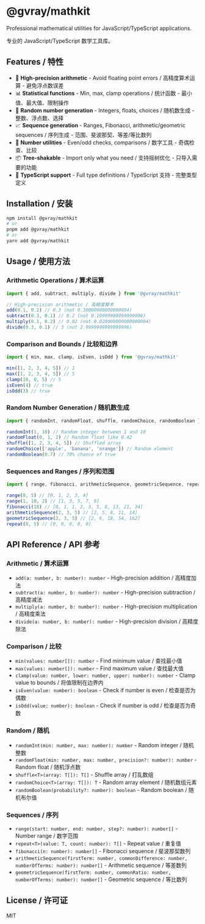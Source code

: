 # @gvray/mathkit

Professional mathematical utilities for JavaScript/TypeScript applications.

专业的 JavaScript/TypeScript 数学工具库。

## Features / 特性

- 🔢 **High-precision arithmetic** - Avoid floating point errors / 高精度算术运算 - 避免浮点数误差
- 📊 **Statistical functions** - Min, max, clamp operations / 统计函数 - 最小值、最大值、限制操作
- 🎲 **Random number generation** - Integers, floats, choices / 随机数生成 - 整数、浮点数、选择
- 📈 **Sequence generation** - Ranges, Fibonacci, arithmetic/geometric sequences / 序列生成 - 范围、斐波那契、等差/等比数列
- 🧮 **Number utilities** - Even/odd checks, comparisons / 数字工具 - 奇偶检查、比较
- 📦 **Tree-shakable** - Import only what you need / 支持摇树优化 - 只导入需要的功能
- 🔧 **TypeScript support** - Full type definitions / TypeScript 支持 - 完整类型定义

## Installation / 安装

```bash
npm install @gvray/mathkit
# or
pnpm add @gvray/mathkit
# or
yarn add @gvray/mathkit
```

## Usage / 使用方法

### Arithmetic Operations / 算术运算

```typescript
import { add, subtract, multiply, divide } from '@gvray/mathkit'

// High-precision arithmetic / 高精度算术
add(0.1, 0.2) // 0.3 (not 0.30000000000000004)
subtract(0.3, 0.1) // 0.2 (not 0.19999999999999998)
multiply(0.1, 0.2) // 0.02 (not 0.020000000000000004)
divide(0.3, 0.1) // 3 (not 2.9999999999999996)
```

### Comparison and Bounds / 比较和边界

```typescript
import { min, max, clamp, isEven, isOdd } from '@gvray/mathkit'

min([1, 2, 3, 4, 5]) // 1
max([1, 2, 3, 4, 5]) // 5
clamp(10, 0, 5) // 5
isEven(4) // true
isOdd(3) // true
```

### Random Number Generation / 随机数生成

```typescript
import { randomInt, randomFloat, shuffle, randomChoice, randomBoolean } from '@gvray/mathkit'

randomInt(1, 10) // Random integer between 1 and 10
randomFloat(0, 1, 2) // Random float like 0.42
shuffle([1, 2, 3, 4, 5]) // Shuffled array
randomChoice(['apple', 'banana', 'orange']) // Random element
randomBoolean(0.7) // 70% chance of true
```

### Sequences and Ranges / 序列和范围

```typescript
import { range, fibonacci, arithmeticSequence, geometricSequence, repeat } from '@gvray/mathkit'

range(0, 5) // [0, 1, 2, 3, 4]
range(1, 10, 2) // [1, 3, 5, 7, 9]
fibonacci(10) // [0, 1, 1, 2, 3, 5, 8, 13, 21, 34]
arithmeticSequence(2, 3, 5) // [2, 5, 8, 11, 14]
geometricSequence(2, 3, 5) // [2, 6, 18, 54, 162]
repeat(0, 5) // [0, 0, 0, 0, 0]
```

## API Reference / API 参考

### Arithmetic / 算术运算

- `add(a: number, b: number): number` - High-precision addition / 高精度加法
- `subtract(a: number, b: number): number` - High-precision subtraction / 高精度减法
- `multiply(a: number, b: number): number` - High-precision multiplication / 高精度乘法
- `divide(a: number, b: number): number` - High-precision division / 高精度除法

### Comparison / 比较

- `min(values: number[]): number` - Find minimum value / 查找最小值
- `max(values: number[]): number` - Find maximum value / 查找最大值
- `clamp(value: number, lower: number, upper: number): number` - Clamp value to bounds / 将值限制在边界内
- `isEven(value: number): boolean` - Check if number is even / 检查是否为偶数
- `isOdd(value: number): boolean` - Check if number is odd / 检查是否为奇数

### Random / 随机

- `randomInt(min: number, max: number): number` - Random integer / 随机整数
- `randomFloat(min: number, max: number, precision?: number): number` - Random float / 随机浮点数
- `shuffle<T>(array: T[]): T[]` - Shuffle array / 打乱数组
- `randomChoice<T>(array: T[]): T` - Random array element / 随机数组元素
- `randomBoolean(probability?: number): boolean` - Random boolean / 随机布尔值

### Sequences / 序列

- `range(start: number, end: number, step?: number): number[]` - Number range / 数字范围
- `repeat<T>(value: T, count: number): T[]` - Repeat value / 重复值
- `fibonacci(n: number): number[]` - Fibonacci sequence / 斐波那契数列
- `arithmeticSequence(firstTerm: number, commonDifference: number, numberOfTerms: number): number[]` - Arithmetic sequence / 等差数列
- `geometricSequence(firstTerm: number, commonRatio: number, numberOfTerms: number): number[]` - Geometric sequence / 等比数列

## License / 许可证

MIT
